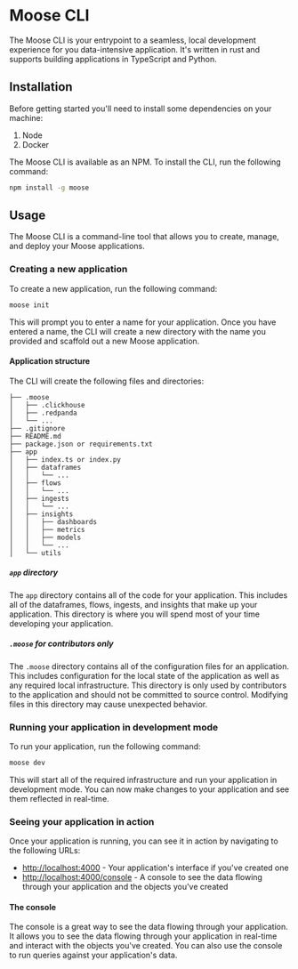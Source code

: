 # Moose CLI

The Moose CLI is your entrypoint to a seamless, local development experience for you data-intensive application. It's written in rust and supports building applications in TypeScript and Python.

## Installation

Before getting started you'll need to install some dependencies on your machine:

1. Node
2. Docker

The Moose CLI is available as an NPM. To install the CLI, run the following command:

```bash
npm install -g moose
```

## Usage

The Moose CLI is a command-line tool that allows you to create, manage, and deploy your Moose applications.

### Creating a new application

To create a new application, run the following command:

```bash
moose init
```

This will prompt you to enter a name for your application. Once you have entered a name, the CLI will create a new directory with the name you provided and scaffold out a new Moose application.

#### Application structure

The CLI will create the following files and directories:

```
├── .moose
│   ├── .clickhouse
│   ├── .redpanda
│   └── ...
├── .gitignore
├── README.md
├── package.json or requirements.txt
├── app
│   ├── index.ts or index.py
│   ├── dataframes
│   │   └── ...
│   ├── flows
│   │   └── ...
│   ├── ingests
│   │   └── ...
│   ├── insights
│   │   ├── dashboards
│   │   ├── metrics
│   │   ├── models
│   │   └── ...
│   └── utils
```

##### `app` directory

The `app` directory contains all of the code for your application. This includes all of the dataframes, flows, ingests, and insights that make up your application. This directory is where you will spend most of your time developing your application.

##### `.moose` for contributors only

The `.moose` directory contains all of the configuration files for an application. This includes configuration for the local state of the application as well as any required local infrastructure. This directory is only used by contributors to the application and should not be committed to source control. Modifying files in this directory may cause unexpected behavior.

### Running your application in development mode

To run your application, run the following command:

```bash
moose dev
```

This will start all of the required infrastructure and run your application in development mode. You can now make changes to your application and see them reflected in real-time.

### Seeing your application in action

Once your application is running, you can see it in action by navigating to the following URLs:

- [http://localhost:4000](http://localhost:4000) - Your application's interface if you've created one
- [http://localhost:4000/console](http://localhost:4000/console) - A console to see the data flowing through your application and the objects you've created

#### The console

The console is a great way to see the data flowing through your application. It allows you to see the data flowing through your application in real-time and interact with the objects you've created. You can also use the console to run queries against your application's data.
